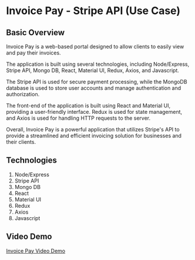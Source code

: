 # Invoice Pay - Stripe API (Use Case)

## Basic Overview
Invoice Pay is a web-based portal designed to allow clients to easily view and pay their invoices. 

The application is built using several technologies, including Node/Express, Stripe API, Mongo DB, React, Material UI, Redux, Axios, and Javascript. 

The Stripe API is used for secure payment processing, while the MongoDB database is used to store user accounts and manage authentication and authorization. 

The front-end of the application is built using React and Material UI, providing a user-friendly interface. Redux is used for state management, and Axios is used for handling HTTP requests to the server. 

Overall, Invoice Pay is a powerful application that utilizes Stripe's API to provide a streamlined and efficient invoicing solution for businesses and their clients.

## Technologies 
1. Node/Express
1. Stripe API
1. Mongo DB
1. React
1. Material UI
1. Redux
1. Axios
1. Javascript


## Video Demo
<a href="https://youtu.be/rNwQtNZnS3c?si=BzjtNYhKxa6DPh35" target="_blank" rel="noopener noreferrer" title="Invoice Pay Video Demo">Invoice Pay Video Demo</a>

